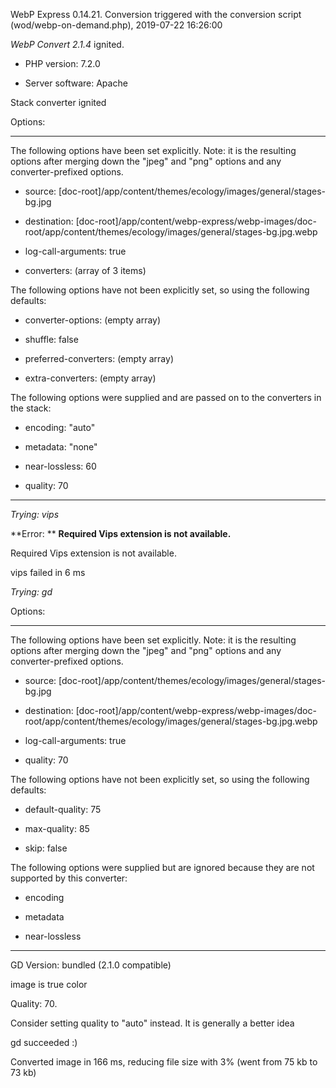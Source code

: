 WebP Express 0.14.21. Conversion triggered with the conversion script (wod/webp-on-demand.php), 2019-07-22 16:26:00

*WebP Convert 2.1.4*  ignited.
- PHP version: 7.2.0
- Server software: Apache

Stack converter ignited

Options:
------------
The following options have been set explicitly. Note: it is the resulting options after merging down the "jpeg" and "png" options and any converter-prefixed options.
- source: [doc-root]/app/content/themes/ecology/images/general/stages-bg.jpg
- destination: [doc-root]/app/content/webp-express/webp-images/doc-root/app/content/themes/ecology/images/general/stages-bg.jpg.webp
- log-call-arguments: true
- converters: (array of 3 items)

The following options have not been explicitly set, so using the following defaults:
- converter-options: (empty array)
- shuffle: false
- preferred-converters: (empty array)
- extra-converters: (empty array)

The following options were supplied and are passed on to the converters in the stack:
- encoding: "auto"
- metadata: "none"
- near-lossless: 60
- quality: 70
------------


*Trying: vips* 

**Error: ** **Required Vips extension is not available.** 
Required Vips extension is not available.
vips failed in 6 ms

*Trying: gd* 

Options:
------------
The following options have been set explicitly. Note: it is the resulting options after merging down the "jpeg" and "png" options and any converter-prefixed options.
- source: [doc-root]/app/content/themes/ecology/images/general/stages-bg.jpg
- destination: [doc-root]/app/content/webp-express/webp-images/doc-root/app/content/themes/ecology/images/general/stages-bg.jpg.webp
- log-call-arguments: true
- quality: 70

The following options have not been explicitly set, so using the following defaults:
- default-quality: 75
- max-quality: 85
- skip: false

The following options were supplied but are ignored because they are not supported by this converter:
- encoding
- metadata
- near-lossless
------------

GD Version: bundled (2.1.0 compatible)
image is true color
Quality: 70. 
Consider setting quality to "auto" instead. It is generally a better idea
gd succeeded :)

Converted image in 166 ms, reducing file size with 3% (went from 75 kb to 73 kb)
